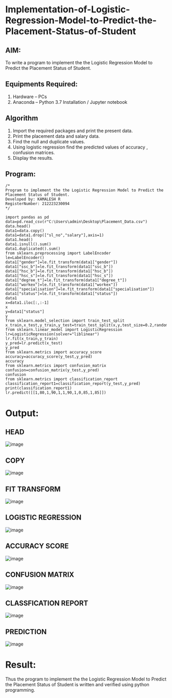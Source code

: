 # Implementation-of-Logistic-Regression-Model-to-Predict-the-Placement-Status-of-Student

## AIM:
To write a program to implement the the Logistic Regression Model to Predict the Placement Status of Student.

## Equipments Required:
1. Hardware – PCs
2. Anaconda – Python 3.7 Installation / Jupyter notebook

## Algorithm
1. Import the required packages and print the present data.
2. Print the placement data and salary data.
3. Find the null and duplicate values.
4. Using logistic regression find the predicted values of accuracy , confusion matrices.
5. Display the results.

## Program:
```
/*
Program to implement the the Logistic Regression Model to Predict the Placement Status of Student.
Developed by: KAMALESH R
RegisterNumber: 212223230094
*/
```
```
import pandas as pd
data=pd.read_csv(r"C:\Users\admin\Desktop\Placement_Data.csv")
data.head()
data1=data.copy()
data1=data1.drop(["sl_no","salary"],axis=1)
data1.head()
data1.isnull().sum()
data1.duplicated().sum()
from sklearn.preprocessing import LabelEncoder
le=LabelEncoder()
data1["gender"]=le.fit_transform(data1["gender"])
data1["ssc_b"]=le.fit_transform(data1["ssc_b"])
data1["hsc_b"]=le.fit_transform(data1["hsc_b"])
data1["hsc_s"]=le.fit_transform(data1["hsc_s"])
data1["degree_t"]=le.fit_transform(data1["degree_t"])
data1["workex"]=le.fit_transform(data1["workex"])
data1["specialisation"]=le.fit_transform(data1["specialisation"])
data1["status"]=le.fit_transform(data1["status"])
data1
x=data1.iloc[:,:-1]
x
y=data1["status"]
y
from sklearn.model_selection import train_test_split
x_train,x_test,y_train,y_test=train_test_split(x,y,test_size=0.2,random_state=0)
from sklearn.linear_model import LogisticRegression
lr=LogisticRegression(solver="liblinear")
lr.fit(x_train,y_train)
y_pred=lr.predict(x_test)
y_pred
from sklearn.metrics import accuracy_score
accuracy=accuracy_score(y_test,y_pred)
accuracy
from sklearn.metrics import confusion_matrix
confusion=confusion_matrix(y_test,y_pred)
confusion
from sklearn.metrics import classification_report
classification_report1=classification_report(y_test,y_pred)
print(classification_report1)
lr.predict([[1,80,1,90,1,1,90,1,0,85,1,85]])
```
# Output:

## HEAD
![image](https://github.com/user-attachments/assets/d5be98f1-b2dc-40e7-9576-09d310daa542)

## COPY
![image](https://github.com/user-attachments/assets/5cf1d465-0c79-4beb-be61-723288a1456c)

## FIT TRANSFORM
![image](https://github.com/user-attachments/assets/27b50305-e380-4087-96f7-4346db5fd03f)

## LOGISTIC REGRESSION 
![image](https://github.com/user-attachments/assets/26cb7cd4-5c99-4ba4-b3c1-3ac4f755d7a0)

## ACCURACY SCORE
![image](https://github.com/user-attachments/assets/4e5ef3fb-d87d-4af4-9260-58b086512b0a)

## CONFUSION MATRIX
![image](https://github.com/user-attachments/assets/d2d08a6e-c918-4161-9665-0db26c0fec06)

## CLASSFICATION REPORT
![image](https://github.com/user-attachments/assets/2b5c2137-5901-4a58-a629-eb5018b23890)

## PREDICTION
![image](https://github.com/user-attachments/assets/949aebd5-531e-4f59-b2c8-82db99b9f3fa)


# Result:
Thus the program to implement the the Logistic Regression Model to Predict the Placement Status of Student is written and verified using python programming.
